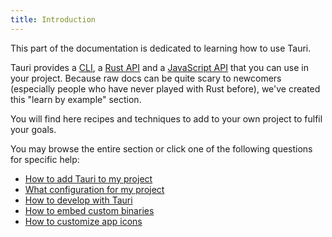 ```yaml
---
title: Introduction
---
```


This part of the documentation is dedicated to learning how to use Tauri.

Tauri provides a [CLI](/docs/api/cli), a [Rust API](/docs/api/rust/tauri/config/fn.get) and a [JavaScript API](/docs/api/js) that you can use in your project. Because raw docs can be quite scary to newcomers (especially people who have never played with Rust before), we've created this "learn by example" section.

You will find here recipes and techniques to add to your own project to fulfil your goals.

You may browse the entire section or click one of the following questions for specific help:

- [How to add Tauri to my project](/docs/usage/development/integration)
- [What configuration for my project](/docs/usage/patterns/about-patterns)
- [How to develop with Tauri](/docs/usage/development/development)
- [How to embed custom binaries](/docs/usage/recipes/bundler/sidecar)
- [How to customize app icons](/docs/usage/recipes/visual/icons)